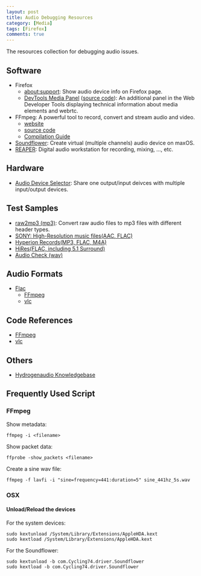 ```yaml
---
layout: post
title: Audio Debugging Resources
category: [Media]
tags: [Firefox]
comments: true
---
```


The resources collection for debugging audio issues.

<!--read more-->

## Software

- Firefox
    - [about:support][aboutsupport]: Show audio device info on Firefox page.
    - [DevTools Media Panel][dtmp-addon] ([source code][dtmp]): An additional panel in the Web Developer Tools displaying technical information about media elements and webrtc.
- FFmpeg: A powerful tool to record, convert and stream audio and video.
  - [website][ffmpeg-website]
  - [source code][ffmpeg-github]
  - [Compilation Guide][ffmpeg-compile]
- [Soundflower][soundflower]: Create virtual (multiple channels) audio device on maxOS.
- [REAPER]: Digital audio workstation for recording, mixing, ..., etc.

## Hardware
- [Audio Device Selector][ads]: Share one output/input deivces with multiple input/output devices. 

## Test Samples
- [raw2mp3 (mp3)][raw2mp3]: Convert raw audio files to mp3 files with different header types.
- [SONY: High-Resolution music files(AAC, FLAC)](http://helpguide.sony.net/high-res/sample1/v1/en/index.html)
- [Hyperion Records(MP3, FLAC, M4A)](http://www.hyperion-records.co.uk/testfiles.asp)
- [HiRes(FLAC, including 5.1 Surround)](http://www.2l.no/hires/)
- [Audio Check (wav)](https://www.audiocheck.net/)

## Audio Formats
- [Flac](https://xiph.org/flac/format.html)
  - [FFmpeg](https://github.com/FFmpeg/FFmpeg/blob/49c67e79ca761c43c1310a7e81f8607195a631b9/libavcodec/flac.c)
  - [vlc](https://github.com/videolan/vlc/blob/cc79f1f98f89465385c595f572eee9be1ce80c03/modules/codec/flac.c)

## Code References
- [FFmpeg][ffmpeg-github]
- [vlc](https://github.com/videolan/vlc)

## Others
- [Hydrogenaudio Knowledgebase](http://wiki.hydrogenaud.io/index.php?title=Main_Page)

## Frequently Used Script

### FFmpeg

Show metadata:
```
ffmpeg -i <filename>
```

Show packet data:
```
ffprobe -show_packets <filename>
```

Create a sine wav file:
```
ffmpeg -f lavfi -i "sine=frequency=441:duration=5" sine_441hz_5s.wav
```

### OSX

#### Unload/Reload the devices

For the system devices:
```
sudo kextunload /System/Library/Extensions/AppleHDA.kext
sudo kextload /System/Library/Extensions/AppleHDA.kext
```

For the Soundflower:
```
sudo kextunload -b com.Cycling74.driver.Soundflower
sudo kextload -b com.Cycling74.driver.Soundflower
```

[aboutsupport]: audio-device-information-on-firefox "Media info on about:support"
[ads]: audio-device-selector "Audio Device Selector"
[raw2mp3]: https://github.com/ChunMinChang/raw2mp3 "Convert raw audio files to mp3 files by various mp3 encoders"

[dtmp-addon]: https://addons.mozilla.org/en-US/firefox/addon/devtools-media-panel/ "DevTools Media Panel"
[dtmp]: https://github.com/mjfroman/media-devtools-panel-react "Media Panel Devtool"

[soundflower]: https://github.com/akhudek/Soundflower "Soundflower"
[reaper]: https://www.reaper.fm/

[ffmpeg-website]: https://www.ffmpeg.org/ "FFmpeg website"
[ffmpeg-github]: https://github.com/FFmpeg/FFmpeg "FFmpeg source code"
[ffmpeg-compile]: https://trac.ffmpeg.org/wiki/CompilationGuide "Compile FFmpeg"
